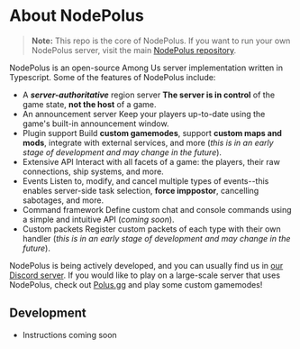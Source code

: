 # About NodePolus

> **Note:** This repo is the core of NodePolus. If you want to run your own NodePolus server, visit the main [NodePolus repository](https://github.com/NodePolus/nodepolus).

NodePolus is an open-source Among Us server implementation written in Typescript. Some of the features of NodePolus include:

- A **_server-authoritative_** region server
  **The server is in control** of the game state, **not the host** of a game.
- An announcement server
  Keep your players up-to-date using the game's built-in announcement window.
- Plugin support
  Build **custom gamemodes**, support **custom maps and mods**, integrate with external services, and more (_this is in an early stage of development and may change in the future_).
- Extensive API
  Interact with all facets of a game: the players, their raw connections, ship systems, and more.
- Events
  Listen to, modify, and cancel multiple types of events--this enables server-side task selection, **force imppostor**, cancelling sabotages, and more.
- Command framework
  Define custom chat and console commands using a simple and intuitive API (_coming soon_).
- Custom packets
  Register custom packets of each type with their own handler (_this is in an early stage of development and may change in the future_).

NodePolus is being actively developed, and you can usually find us in [our Discord server][Discord]. If you would like to play on a large-scale server that uses NodePolus, check out [Polus.gg](https://polus.gg) and play some custom gamemodes!

## Development

- Instructions coming soon

[Discord]: https://discord.gg/Jpg4sWqeYH
